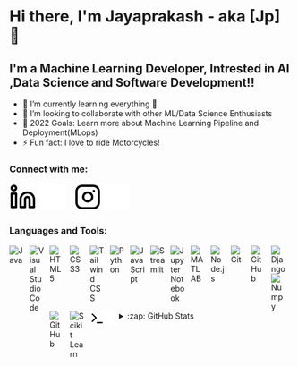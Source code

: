 # Hi there, I'm Jayaprakash - aka [Jp] 👋

## I'm a Machine Learning Developer, Intrested in AI ,Data Science and Software Development!!

- 🌱 I’m currently learning everything 🤣
- 👯 I’m looking to collaborate with other ML/Data Science Enthusiasts
- 🥅 2022 Goals: Learn more about Machine Learning Pipeline and Deployment(MLops)
- ⚡ Fun fact: I love to ride Motorcycles!

### Connect with me:

[![website](./img/linkedin-light.svg)](https://www.linkedin.com/in/jayaprakash-lenin-3277911b8#gh-light-mode-only)
[![website](./img/linkedin-dark.svg)](https://www.linkedin.com/in/jayaprakash-lenin-3277911b8#gh-dark-mode-only)
&nbsp;&nbsp;
[![website](./img/instagram-light.svg)](https://www.instagram.com/jp_duker_390#gh-light-mode-only)
[![website](./img/instagram-dark.svg)](https://www.instagram.com/jp_duker_390#gh-dark-mode-only)

### Languages and Tools:

<img align="left" alt="Java" width="26px" src="https://www.svgrepo.com/show/303388/java-4-logo.svg" style="padding-right:10px;" />
<img align="left" alt="Visual Studio Code" width="26px" src="https://cdn.jsdelivr.net/gh/devicons/devicon/icons/vscode/vscode-original.svg" style="padding-right:10px;" />
<img align="left" alt="HTML5" width="26px" src="https://cdn.jsdelivr.net/gh/devicons/devicon/icons/html5/html5-original.svg" style="padding-right:10px;" />
<img align="left" alt="CSS3" width="26px" src="https://cdn.jsdelivr.net/gh/devicons/devicon/icons/css3/css3-original.svg" style="padding-right:10px;" />
<img align="left" alt="Tailwind CSS" width="26px" src="https://www.vectorlogo.zone/logos/tailwindcss/tailwindcss-icon.svg" style="padding-right:10px;"/>
<img align="left" alt="Python" width="26px" src="https://img.icons8.com/stickers/344/python.png" style="padding-right:10px;" />
<img align="left" alt="JavaScript" width="26px" src="https://cdn.jsdelivr.net/gh/devicons/devicon/icons/javascript/javascript-original.svg" style="padding-right:10px;" />
<img align="left" alt="Streamlit" width="26px" src="https://streamlit.io/images/brand/streamlit-mark-color.svg" style="padding-right:10px;" />
<img align="left" alt="Jupyter Notebook" width="26px" src="https://upload.wikimedia.org/wikipedia/commons/thumb/3/38/Jupyter_logo.svg/1200px-Jupyter_logo.svg.png" style="padding-right:10px;" />
<img align="left" alt="MATLAB" width="26px" src="https://img.icons8.com/fluency/344/matlab.png" style="padding-right:10px;" />
<img align="left" alt="Node.js" width="26px" src="https://cdn.jsdelivr.net/gh/devicons/devicon/icons/nodejs/nodejs-original.svg" style="padding-right:10px;" />
<img align="left" alt="Git" width="26px" src="https://cdn.jsdelivr.net/gh/devicons/devicon/icons/git/git-original.svg" style="padding-right:10px;" />
<img align="left" alt="GitHub" width="26px" src="https://user-images.githubusercontent.com/3369400/139447912-e0f43f33-6d9f-45f8-be46-2df5bbc91289.png" style="padding-right:10px;" />
<img align="left" alt="Django" width="26px" src="https://img.icons8.com/color/344/django.png" style="padding-right:10px;" />
<img align="left" alt="Numpy" width="26px" src="https://user-images.githubusercontent.com/67586773/105040771-43887300-5a88-11eb-9f01-bee100b9ef22.png"style="padding-right:10px;" />
<img align="left" alt="GitHub" width="26px" src="https://user-images.githubusercontent.com/3369400/139448065-39a229ba-4b06-434b-bc67-616e2ed80c8f.png" style="padding-right:10px;" />

<img align="left" alt="Scikit Learn" width="26px" src="https://e7.pngegg.com/pngimages/309/384/png-clipart-scikit-learn-python-computer-icons-scikit-machine-learning-learning-text-orange-thumbnail.png" style="padding-right:10px;" />

<img align="left" alt="Terminal" width="26px" src="./img/terminal-light.svg" />
<img align="left" alt="Terminal" width="26px" src="./img/terminal-dark.svg" />
	
<br />
<br />

---

---

<details>
  <summary>:zap: GitHub Stats</summary>

  <img align="left" alt="codeSTACKr's GitHub Stats" src="https://github-readme-stats.vercel.app/api?username=Jpduker&show_icons=true&hide_border=false&title_color=ff652f&icon_color=FFE400&bg_color=09131B&text_color=ffffff&border_color=0c1a25" />

</details>
